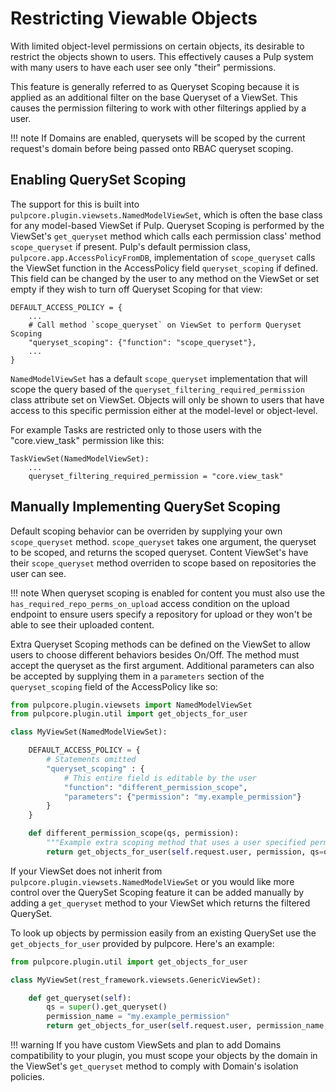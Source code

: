 

# Restricting Viewable Objects

With limited object-level permissions on certain objects, its desirable to restrict the objects
shown to users. This effectively causes a Pulp system with many users to have each user see only
"their" permissions.

This feature is generally referred to as Queryset Scoping because it is applied as an additional
filter on the base Queryset of a ViewSet. This causes the permission filtering to work with other
filterings applied by a user.

!!! note
If Domains are enabled, querysets will be scoped by the current request's domain before being
passed onto RBAC queryset scoping.




## Enabling QuerySet Scoping

The support for this is built into `pulpcore.plugin.viewsets.NamedModelViewSet`, which is often
the base class for any model-based ViewSet if Pulp. Queryset Scoping is performed by the ViewSet's
`get_queryset` method which calls each permission class' method `scope_queryset` if present.
Pulp's default permission class, `pulpcore.app.AccessPolicyFromDB`, implementation of
`scope_queryset` calls the ViewSet function in the AccessPolicy field `queryset_scoping` if
defined. This field can be changed by the user to any method on the ViewSet or set empty if they
wish to turn off Queryset Scoping for that view:

```
DEFAULT_ACCESS_POLICY = {
    ...
    # Call method `scope_queryset` on ViewSet to perform Queryset Scoping
    "queryset_scoping": {"function": "scope_queryset"},
    ...
}
```

`NamedModelViewSet` has a default `scope_queryset` implementation that will scope the query
based of the `queryset_filtering_required_permission` class attribute set on ViewSet.
Objects will only be shown to users that have access to this specific permission either at the
model-level or object-level.

For example Tasks are restricted only to those users with the "core.view_task" permission like
this:

```
TaskViewSet(NamedModelViewSet):
    ...
    queryset_filtering_required_permission = "core.view_task"
```



## Manually Implementing QuerySet Scoping

Default scoping behavior can be overriden by supplying your own `scope_queryset` method.
`scope_queryset` takes one argument, the queryset to be scoped, and returns the scoped queryset.
Content ViewSet's have their `scope_queryset` method overriden to scope based on repositories
the user can see.

!!! note
When queryset scoping is enabled for content you must also use the
`has_required_repo_perms_on_upload` access condition on the upload endpoint to ensure users
specify a repository for upload or they won't be able to see their uploaded content.


Extra Queryset Scoping methods can be defined on the ViewSet to allow users to choose different
behaviors besides On/Off. The method must accept the queryset as the first argument. Additional
parameters can also be accepted by supplying them in a `parameters` section of the
`queryset_scoping` field of the AccessPolicy like so:

```python
from pulpcore.plugin.viewsets import NamedModelViewSet
from pulpcore.plugin.util import get_objects_for_user

class MyViewSet(NamedModelViewSet):

    DEFAULT_ACCESS_POLICY = {
        # Statements omitted
        "queryset_scoping" : {
            # This entire field is editable by the user
            "function": "different_permission_scope",
            "parameters": {"permission": "my.example_permission"}
        }
    }

    def different_permission_scope(qs, permission):
        """Example extra scoping method that uses a user specified permission to scope."""
        return get_objects_for_user(self.request.user, permission, qs=qs)
```

If your ViewSet does not inherit from `pulpcore.plugin.viewsets.NamedModelViewSet` or you would
like more control over the QuerySet Scoping feature it can be added manually by adding a
`get_queryset` method to your ViewSet which returns the filtered QuerySet.

To look up objects by permission easily from an existing QuerySet use the `get_objects_for_user`
provided by pulpcore. Here's an example:

```python
from pulpcore.plugin.util import get_objects_for_user

class MyViewSet(rest_framework.viewsets.GenericViewSet):

    def get_queryset(self):
        qs = super().get_queryset()
        permission_name = "my.example_permission"
        return get_objects_for_user(self.request.user, permission_name, qs=qs)
```

!!! warning
If you have custom ViewSets and plan to add Domains compatibility to your plugin, you must
scope your objects by the domain in the ViewSet's `get_queryset` method to comply
with Domain's isolation policies.

